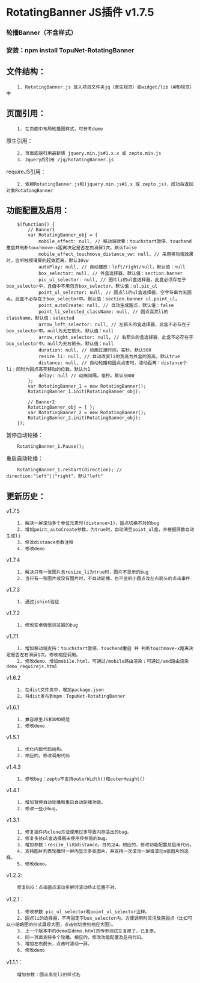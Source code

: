 # RotatingBanner JS插件 v1.7.5
### 轮播Banner（不含样式）
### 安装：npm install TopuNet-RotatingBanner

文件结构：
-------------

		1. RotatingBanner.js 放入项目文件夹jq（原生规范）或widget/lib（AMD规范）中

页面引用：
-------------

		1. 在页面中布局轮播图样式，可参考demo

原生引用：

		2. 页面底端引用最新版 jquery.min.js#1.x.x 或 zepto.min.js
		3. Jquery后引用 /jq/RotatingBanner.js

requireJS引用：
        
        2. 依赖RotatingBanner.js和(jquery.min.js#1.x 或 zepto.js)，成功后返回对象RotatingBanner


功能配置及启用：
--------------

		$(function() {
			// Banner1
        	var RotatingBanner_obj = {
	            mobile_effect: null, // 移动端效果：touchstart暂停、touchend重启并判断touchmove-x距离决定是否左右滑屏1次。默认false
	            mobile_effect_touchmove_distance_vw: null, // 采用移动端效果时，监听触摸滑屏的起效距离，默认30vw
		        autoPlay: null, // 自动播放：left/right/null，默认值：null
		        box_selector: null, // 外盒选择器，默认值：section.banner
		        pic_ul_selector: null, // 图片li的ul盒选择器，此盒必须存在于box_selector中，且值中不用包含box_selector。默认值：ul.pic_ul
		        point_ul_selector: null, // 圆点li的ul盒选择器，空字符串为无圆点。此盒不必存在于box_selector中。默认值：section.banner ul.point_ul。
            	point_autoCreate: null, // 自动生成圆点，默认值：false
		        point_li_selected_className: null, // 圆点高亮li的className，默认值：selected
		        arrow_left_selector: null, // 左箭头的盒选择器，此盒不必存在于box_selector中。null为无左箭头。默认值：null
		        arrow_right_selector: null, // 右箭头的盒选择器，此盒不必存在于box_selector中。null为无右箭头。默认值：null
		        duration: null, // 动画过渡时间，毫秒。默认500
		        resize_li: null, // 自动改变li的宽高为外盒的宽高，默认true
		        distance: null, // 自动轮播和圆点点击时，滚动距离：distance个li；同时为圆点高亮移动的位数。默认为1
		        delay: null // 动画间隔，毫秒。默认5000
        	};
	        var RotatingBanner_1 = new RotatingBanner();
	        RotatingBanner_1.init(RotatingBanner_obj);

	        // Banner2
	        RotatingBanner_obj = { };
	        var RotatingBanner_2 = new RotatingBanner();
	        RotatingBanner_2.init(RotatingBanner_obj);
	    });

暂停自动轮播：

		RotatingBanner_1.Pause();

重启自动轮播：

		RotatingBanner_1.reStart(direction); // direction:"left"||"right"，默认"left"


更新历史：
--------------
v1.7.5

		1. 解决一屏滚动多个单位元素时(distance>1)，圆点切换不对的bug
		2. 增加point_autoCreate参数，为true时，自动清空point_ul盒，并根据屏数自动生成li
		3. 修改distance参数注释
		4. 修改demo

v1.7.4

		1. 解决只有一张图片且resize_li为true时，图片不显示的bug
		2. 当只有一张图片或没有图片时，不自动轮播，也不监听小圆点及左右箭头的点击事件

v1.7.3

		1. 通过jshint验证

v1.7.2

		1. 修改安卓微信浏览器的bug

v1.7.1

		1. 增加移动端支持：touchstart暂停、touchend重启 并 判断touchmove-x距离决定是否左右滑屏1次。修改相应调用。
		2. 修改demo，增加mobile.html，可通过/mobile路由渲染；可通过/amd路由渲染demo_requirejs.html

v1.6.2

		1. 在dist文件夹中，增加package.json
		2. 将dist发布到npm：TopuNet-RotatingBanner

v1.6.1

		1. 兼容原生JS和AMD规范
		2. 修改demo

v1.5.1

		1. 优化内部代码结构。
		2. 相应的，修改调用代码

v1.4.3

		1. 修改bug：zepto不支持outerWidth()和outerHeight()

v1.4.1

		1. 增加暂停自动轮播和重启自动轮播功能。
		2. 修改一些小bug。

v1.3.1

		1. 修复插件内clone方法使用过多导致内存溢出的bug。
		2. 修复多处ul盒选择器未使用传参值的bug。
		3. 增加参数：resize_li和distance。目的见4。相应的，修改功能配置及启用代码。
		4. 支持图片列表轮播时一屏内显示多张图片，并支持一次滚动一屏或滚动n张图片的选择。
		5. 修改demo。

v1.2.2:

		修复BUG：点击圆点滚动多屏时滚动终止位置不对。

v1.2.1：

		1. 修改参数 pic_ul_selector和point_ul_selector注释。
		2. 圆点li的选择器，不再固定于box_selector内，方便调用时灵活放置圆点（比如可以小缩略图的形式展现大图，点击则切换到相应大图）。
		3. 上一个版本中的demo在demo.html页传参测试忘复原了，已复原。
		4. 同一页面支持多个轮播。相应的，修改功能配置及启用代码。
		5. 增加左右箭头，点击时滚动一屏。
		6. 修改demo

v1.1.1：

		增加参数：圆点高亮li的样式名
